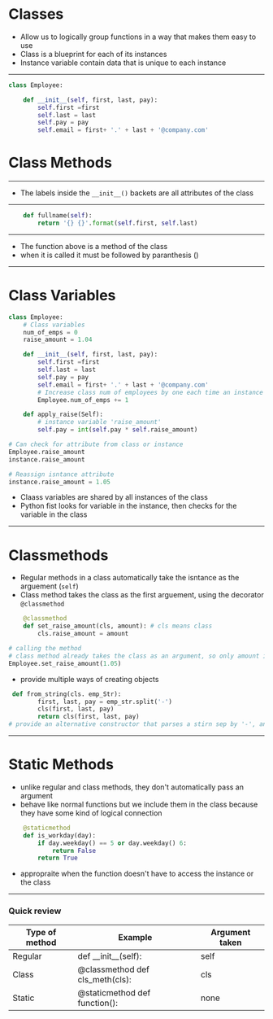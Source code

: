 # Classes

- Allow us to logically group functions in a way that makes them easy to use
- Class is a blueprint for each of its instances
- Instance variable contain data that is unique to each instance
---

```python
class Employee:

    def __init__(self, first, last, pay):
        self.first =first
        self.last = last
        self.pay = pay
        self.email = first+ '.' + last + '@company.com'
```
# Class Methods
---
- The labels inside the `__init__()` backets are all attributes of the class 
---
```python
    def fullname(self):
        return '{} {}'.format(self.first, self.last)
```
---
- The function above is a method of the class
- when it is called it must be followed by paranthesis ()
---
# Class Variables
```python
class Employee:
    # Class variables
    num_of_emps = 0
    raise_amount = 1.04

    def __init__(self, first, last, pay):
        self.first =first
        self.last = last
        self.pay = pay
        self.email = first+ '.' + last + '@company.com'
        # Increase class num of employees by one each time an instance is instaniated
        Employee.num_of_emps += 1

    def apply_raise(Self):
        # instance variable 'raise_amount'
        self.pay = int(self.pay * self.raise_amount) 

# Can check for attribute from class or instance
Employee.raise_amount
instance.raise_amount

# Reassign isntance attribute 
instance.raise_amount = 1.05
```
- Claass variables are shared by all instances of the class 
- Python fist looks for variable in the instance, then checks for the variable in the class
---
# Classmethods
- Regular methods in a class automatically take the isntance as the arguement (`self`)
- Class method takes the class as the first arguement, using the decorator `@classmethod`

```python
    @classmethod
    def set_raise_amount(cls, amount): # cls means class
        cls.raise_amount = amount

# calling the method
# class method already takes the class as an argument, so only amount is required
Employee.set_raise_amount(1.05)

```
- provide multiple ways of creating objects

```python
 def from_string(cls. emp_Str):
        first, last, pay = emp_str.split('-')
        cls(first, last, pay)
        return cls(first, last, pay)
# provide an alternative constructor that parses a stirn sep by '-', and creates an new instance
```
---
# Static Methods
-  unlike regular and class methods, they don't automatically pass an argument
-  behave like normal functions but we include them in the class because they have some kind of logical connection

```python
    @staticmethod
    def is_workday(day):
        if day.weekday() == 5 or day.weekday() 6:
            return False
        return True
```
- appropraite when the function doesn't have to access the instance or the class
---
### Quick review
| Type of method | Example                         | Argument taken |
|----------------|---------------------------------|----------------|
| Regular        | def \_\_init__(self):             | self           |
| Class          | @classmethod def cls_meth(cls): | cls            |
| Static         | @staticmethod def function():   | none           |